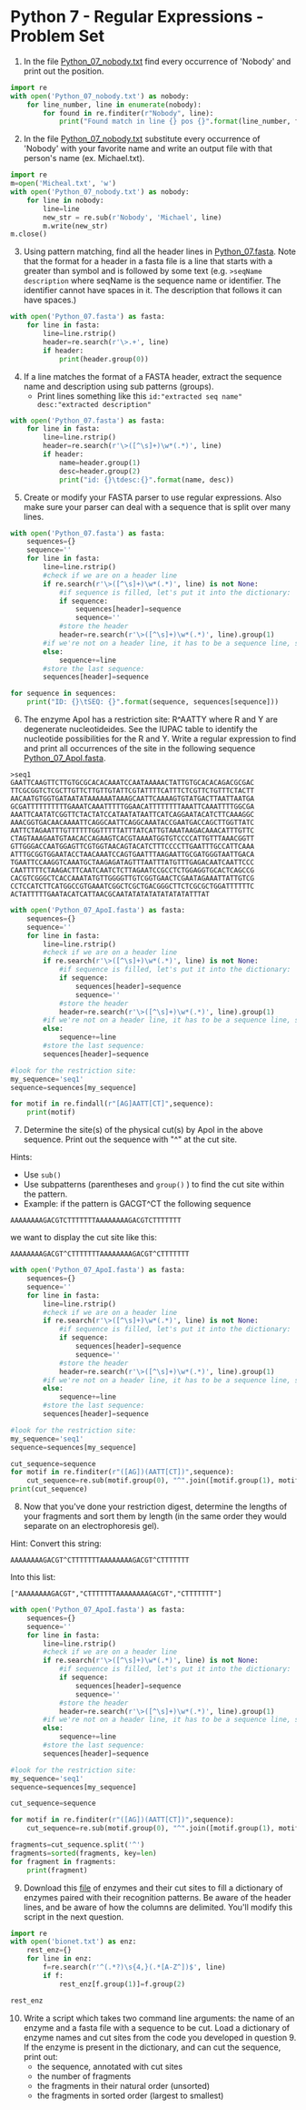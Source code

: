 Python 7 - Regular Expressions - Problem Set
===================

1. In the file [Python_07_nobody.txt](https://raw.githubusercontent.com/prog4biol/pfb2018/master/files/Python_07_nobody.txt) find every occurrence of 'Nobody' and print out the position.


```python
import re
with open('Python_07_nobody.txt') as nobody:
	for line_number, line in enumerate(nobody):
		for found in re.finditer(r"Nobody", line):
			print("Found match in line {} pos {}".format(line_number, found.start()+1))
```
2. In the file [Python_07_nobody.txt](https://raw.githubusercontent.com/prog4biol/pfb2018/master/files/Python_07_nobody.txt) substitute every occurrence of 'Nobody' with your favorite name and write an output file with that person's name (ex. Michael.txt).


```python
import re
m=open('Micheal.txt', 'w')
with open('Python_07_nobody.txt') as nobody:
	for line in nobody:
		line=line
		new_str = re.sub(r'Nobody', 'Michael', line)
		m.write(new_str)
m.close()
```

3. Using pattern matching, find all the header lines in [Python_07.fasta](https://raw.githubusercontent.com/prog4biol/pfb2018/master/files/Python_07.fasta). Note that the format for a header in a fasta file is a line that starts with a greater than symbol and is followed by some text (e.g. `>seqName description` where seqName is the sequence name or identifier. The identifier cannot have spaces in it. The description that follows it can have spaces.)

```python
with open('Python_07.fasta') as fasta:
	for line in fasta:
		line=line.rstrip()
		header=re.search(r'\>.+', line)
		if header:
			print(header.group(0))
```

4. If a line matches the format of a FASTA header, extract the sequence name and description using sub patterns (groups).
	- Print lines something like this `id:"extracted seq name" desc:"extracted description"`

```python
with open('Python_07.fasta') as fasta:
	for line in fasta:
		line=line.rstrip()
		header=re.search(r'\>([^\s]+)\w*(.*)', line)
		if header:
			name=header.group(1)
			desc=header.group(2)
			print("id: {}\tdesc:{}".format(name, desc))
```

5. Create or modify your FASTA parser to use regular expressions. Also make sure your parser can deal with a sequence that is split over many lines.

```python
with open('Python_07.fasta') as fasta:
	sequences={}
	sequence=''
	for line in fasta:
		line=line.rstrip()
		#check if we are on a header line
		if re.search(r'\>([^\s]+)\w*(.*)', line) is not None:
			#if sequence is filled, let's put it into the dictionary:
			if sequence:
				sequences[header]=sequence
				sequence=''
			#store the header
			header=re.search(r'\>([^\s]+)\w*(.*)', line).group(1)
		#if we're not on a header line, it has to be a sequence line, so store it
		else:
			sequence+=line
		#store the last sequence:
		sequences[header]=sequence

for sequence in sequences:
	print("ID: {}\tSEQ: {}".format(sequence, sequences[sequence]))


```		

6. The enzyme ApoI has a restriction site: R^AATTY where R and Y are degenerate nucleotideides. See the IUPAC table to identify the nucleotide possibilities for the R and Y. Write a regular expression to find and print all occurrences of the site in the following sequence [Python_07_ApoI.fasta](https://raw.githubusercontent.com/prog4biol/pfb2018/master/files/Python_07_ApoI.fasta).

```
>seq1
GAATTCAAGTTCTTGTGCGCACACAAATCCAATAAAAACTATTGTGCACACAGACGCGAC
TTCGCGGTCTCGCTTGTTCTTGTTGTATTCGTATTTTCATTTCTCGTTCTGTTTCTACTT
AACAATGTGGTGATAATATAAAAAATAAAGCAATTCAAAAGTGTATGACTTAATTAATGA
GCGATTTTTTTTTTGAAATCAAATTTTTGGAACATTTTTTTTAAATTCAAATTTTGGCGA
AAATTCAATATCGGTTCTACTATCCATAATATAATTCATCAGGAATACATCTTCAAAGGC
AAACGGTGACAACAAAATTCAGGCAATTCAGGCAAATACCGAATGACCAGCTTGGTTATC
AATTCTAGAATTTGTTTTTTGGTTTTTATTTATCATTGTAAATAAGACAAACATTTGTTC
CTAGTAAAGAATGTAACACCAGAAGTCACGTAAAATGGTGTCCCCATTGTTTAAACGGTT
GTTGGGACCAATGGAGTTCGTGGTAACAGTACATCTTTCCCCTTGAATTTGCCATTCAAA
ATTTGCGGTGGAATACCTAACAAATCCAGTGAATTTAAGAATTGCGATGGGTAATTGACA
TGAATTCCAAGGTCAAATGCTAAGAGATAGTTTAATTTATGTTTGAGACAATCAATTCCC
CAATTTTTCTAAGACTTCAATCAATCTCTTAGAATCCGCCTCTGGAGGTGCACTCAGCCG
CACGTCGGGCTCACCAAATATGTTGGGGTTGTCGGTGAACTCGAATAGAAATTATTGTCG
CCTCCATCTTCATGGCCGTGAAATCGGCTCGCTGACGGGCTTCTCGCGCTGGATTTTTTC
ACTATTTTTGAATACATCATTAACGCAATATATATATATATATATTTAT
```

```python
with open('Python_07_ApoI.fasta') as fasta:
	sequences={}
	sequence=''
	for line in fasta:
		line=line.rstrip()
		#check if we are on a header line
		if re.search(r'\>([^\s]+)\w*(.*)', line) is not None:
			#if sequence is filled, let's put it into the dictionary:
			if sequence:
				sequences[header]=sequence
				sequence=''
			#store the header
			header=re.search(r'\>([^\s]+)\w*(.*)', line).group(1)
		#if we're not on a header line, it has to be a sequence line, so store it
		else:
			sequence+=line
		#store the last sequence:
		sequences[header]=sequence

#look for the restriction site:
my_sequence='seq1'
sequence=sequences[my_sequence]

for motif in re.findall(r"[AG]AATT[CT]",sequence):
	print(motif)
```		

7. Determine the site(s) of the physical cut(s) by ApoI in the above sequence. Print out the sequence with "^" at the cut site.

  Hints:  
   - Use `sub()`  
   - Use subpatterns (parentheses and `group()` ) to find the cut site within the pattern.
   - Example: if the pattern is GACGT^CT the following sequence

```
AAAAAAAAGACGTCTTTTTTTAAAAAAAAGACGTCTTTTTTT
```
we want to display the cut site like this:

```
AAAAAAAAGACGT^CTTTTTTTAAAAAAAAGACGT^CTTTTTTT
```

```python
with open('Python_07_ApoI.fasta') as fasta:
	sequences={}
	sequence=''
	for line in fasta:
		line=line.rstrip()
		#check if we are on a header line
		if re.search(r'\>([^\s]+)\w*(.*)', line) is not None:
			#if sequence is filled, let's put it into the dictionary:
			if sequence:
				sequences[header]=sequence
				sequence=''
			#store the header
			header=re.search(r'\>([^\s]+)\w*(.*)', line).group(1)
		#if we're not on a header line, it has to be a sequence line, so store it
		else:
			sequence+=line
		#store the last sequence:
		sequences[header]=sequence

#look for the restriction site:
my_sequence='seq1'
sequence=sequences[my_sequence]

cut_sequence=sequence
for motif in re.finditer(r"([AG])(AATT[CT])",sequence):
	cut_sequence=re.sub(motif.group(0), "^".join([motif.group(1), motif.group(2)]), cut_sequence)
print(cut_sequence)
```		

8. Now that you've done your restriction digest, determine the lengths of your fragments and sort them by length (in the same order they would separate on an electrophoresis gel).

Hint: Convert this string:

```
AAAAAAAAGACGT^CTTTTTTTAAAAAAAAGACGT^CTTTTTTT
```

Into this list:

```
["AAAAAAAAGACGT","CTTTTTTTAAAAAAAAGACGT","CTTTTTTT"]
```
```python
with open('Python_07_ApoI.fasta') as fasta:
	sequences={}
	sequence=''
	for line in fasta:
		line=line.rstrip()
		#check if we are on a header line
		if re.search(r'\>([^\s]+)\w*(.*)', line) is not None:
			#if sequence is filled, let's put it into the dictionary:
			if sequence:
				sequences[header]=sequence
				sequence=''
			#store the header
			header=re.search(r'\>([^\s]+)\w*(.*)', line).group(1)
		#if we're not on a header line, it has to be a sequence line, so store it
		else:
			sequence+=line
		#store the last sequence:
		sequences[header]=sequence

#look for the restriction site:
my_sequence='seq1'
sequence=sequences[my_sequence]

cut_sequence=sequence

for motif in re.finditer(r"([AG])(AATT[CT])",sequence):
	cut_sequence=re.sub(motif.group(0), "^".join([motif.group(1), motif.group(2)]), cut_sequence)

fragments=cut_sequence.split('^')
fragments=sorted(fragments, key=len)
for fragment in fragments:
	print(fragment)
```
9. Download this [file](ftp://ftp.neb.com/pub/rebase/bionet.txt) of enzymes and their cut sites to fill a dictionary of enzymes paired with their recognition patterns. Be aware of the header lines, and be aware of how the columns are delimited. You'll modify this script in the next question.

```python
import re
with open('bionet.txt') as enz:
	rest_enz={}
	for line in enz:
		f=re.search(r'^(.*?)\s{4,}(.*[A-Z^])$', line)
		if f:
			rest_enz[f.group(1)]=f.group(2)

rest_enz
```

10. Write a script which takes two command line arguments: the name of an enzyme and a fasta file with a sequence to be cut. Load a dictionary of enzyme names and cut sites from the code you developed in question 9.
   If the enzyme is present in the dictionary, and can cut the sequence, print out:
     - the sequence, annotated with cut sites
     - the number of fragments
     - the fragments in their natural order (unsorted)
     - the fragments in sorted order (largest to smallest)
